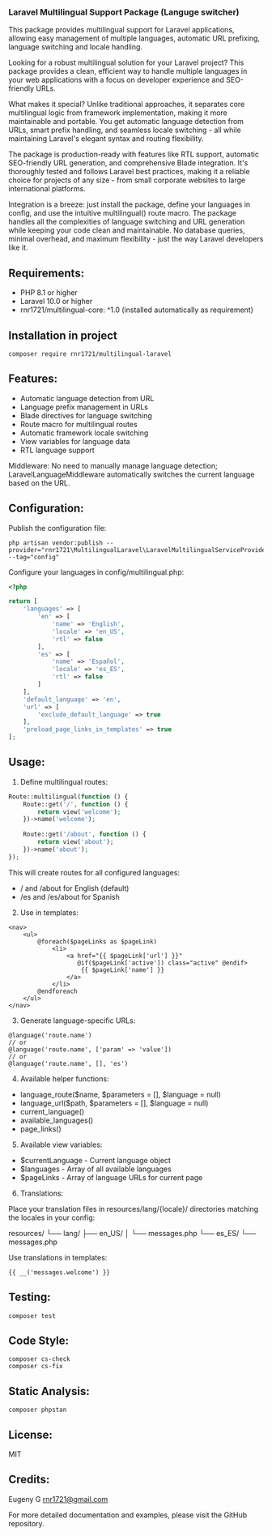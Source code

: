 ### Laravel Multilingual Support Package (Languge switcher)

This package provides multilingual support for Laravel applications, allowing easy management of multiple languages, automatic URL prefixing, language switching and locale handling.

Looking for a robust multilingual solution for your Laravel project? This package provides a clean, efficient way to handle multiple languages in your web applications with a focus on developer experience and SEO-friendly URLs.

What makes it special? Unlike traditional approaches, it separates core multilingual logic from framework implementation, making it more maintainable and portable. You get automatic language detection from URLs, smart prefix handling, and seamless locale switching - all while maintaining Laravel's elegant syntax and routing flexibility.

The package is production-ready with features like RTL support, automatic SEO-friendly URL generation, and comprehensive Blade integration. It's thoroughly tested and follows Laravel best practices, making it a reliable choice for projects of any size - from small corporate websites to large international platforms.

Integration is a breeze: just install the package, define your languages in config, and use the intuitive multilingual() route macro. The package handles all the complexities of language switching and URL generation while keeping your code clean and maintainable. No database queries, minimal overhead, and maximum flexibility - just the way Laravel developers like it.

## Requirements:

- PHP 8.1 or higher
- Laravel 10.0 or higher
- rnr1721/multilingual-core: ^1.0 (installed automatically as requirement)

## Installation in project

```shell
composer require rnr1721/multilingual-laravel
```

## Features:

- Automatic language detection from URL
- Language prefix management in URLs
- Blade directives for language switching
- Route macro for multilingual routes
- Automatic framework locale switching
- View variables for language data
- RTL language support

Middleware: No need to manually manage language detection; LaravelLanguageMiddleware automatically switches the current language based on the URL.

## Configuration:

Publish the configuration file:

```shell
php artisan vendor:publish --provider="rnr1721\MultilingualLaravel\LaravelMultilingualServiceProvider" --tag="config"
```

Configure your languages in config/multilingual.php:

```php
<?php

return [
    'languages' => [
        'en' => [
            'name' => 'English',
            'locale' => 'en_US',
            'rtl' => false
        ],
        'es' => [
            'name' => 'Español',
            'locale' => 'es_ES',
            'rtl' => false
        ]
    ],
    'default_language' => 'en',
    'url' => [
        'exclude_default_language' => true
    ],
    'preload_page_links_in_templates' => true
];
```

## Usage:

1. Define multilingual routes:

```php
Route::multilingual(function () {
    Route::get('/', function () {
        return view('welcome');
    })->name('welcome');
    
    Route::get('/about', function () {
        return view('about');
    })->name('about');
});
```

This will create routes for all configured languages:

- / and /about for English (default)
- /es and /es/about for Spanish

2. Use in templates:

```blade
<nav>
    <ul>
        @foreach($pageLinks as $pageLink)
            <li>
                <a href="{{ $pageLink['url'] }}"
                   @if($pageLink['active']) class="active" @endif>
                    {{ $pageLink['name'] }}
                </a>
            </li>
        @endforeach
    </ul>
</nav>
```

3. Generate language-specific URLs:

```blade
@language('route.name')
// or
@language('route.name', ['param' => 'value'])
// or
@language('route.name', [], 'es')
```

4. Available helper functions:

- language_route($name, $parameters = [], $language = null)
- language_url($path, $parameters = [], $language = null)
- current_language()
- available_languages()
- page_links()

5. Available view variables:

- $currentLanguage - Current language object
- $languages - Array of all available languages
- $pageLinks - Array of language URLs for current page

6. Translations:

Place your translation files in resources/lang/{locale}/ directories matching the locales in your config:

resources/
└── lang/
    ├── en_US/
    │   └── messages.php
    └── es_ES/
        └── messages.php

Use translations in templates:

```blade
{{ __('messages.welcome') }}
```

## Testing:

```shell
composer test
```

## Code Style:

```shell
composer cs-check
composer cs-fix
```

## Static Analysis:

```shell
composer phpstan
```

## License:
MIT

## Credits:

Eugeny G rnr1721@gmail.com

For more detailed documentation and examples, please visit the GitHub repository.
